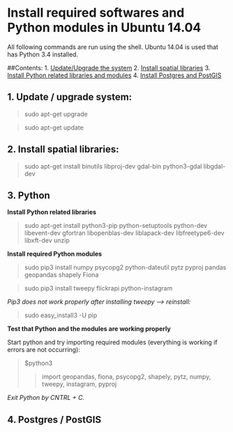 # Install required softwares and Python modules in Ubuntu 14.04

All following commands are run using the shell. Ubuntu 14.04 is used that has Python 3.4 installed.  

##Contents:
    1. [Update/Upgrade the system](#1)
    2. [Install spatial libraries](#2)
    3. [Install Python related libraries and modules](#3)
    4. [Install Postgres and PostGIS](#4)

## <a name="1"></a>1. Update / upgrade system:
>    sudo apt-get upgrade

>    sudo apt-get update


## <a name="2"></a>2. Install spatial libraries:
>   sudo apt-get install binutils libproj-dev gdal-bin python3-gdal libgdal-dev

## <a name="3"></a>3. Python

**Install Python related libraries**
>   sudo apt-get install python3-pip python-setuptools python-dev libevent-dev gfortran libopenblas-dev liblapack-dev libfreetype6-dev libxft-dev unzip

**Install required Python modules**
>   sudo pip3 install numpy psycopg2 python-dateutil pytz pyproj pandas geopandas shapely Fiona

>   sudo pip3 install tweepy flickrapi python-instagram

_Pip3 does not work properly after installing tweepy --> reinstall:_
>   sudo easy_install3 -U pip

**Test that Python and the modules are working properly**

Start python and try importing required modules (everything is working if errors are not occurring):
>   $python3 
>   > import geopandas, fiona, psycopg2, shapely, pytz, numpy, tweepy, instagram, pyproj



_Exit Python by CNTRL + C._

## <a name="4"></a>4. Postgres / PostGIS

